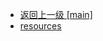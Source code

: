 - [返回上一级 [main]](notes/code/Storm/storm-word-count/src/main/)
- [resources](notes/code/Storm/storm-word-count/src/main/resources/)
